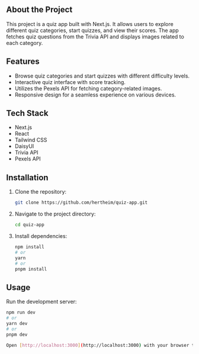 ## About the Project
This project is a quiz app built with Next.js. It allows users to explore different quiz categories, start quizzes, and view their scores. The app fetches quiz questions from the Trivia API and displays images related to each category.

## Features
- Browse quiz categories and start quizzes with different difficulty levels.
- Interactive quiz interface with score tracking.
- Utilizes the Pexels API for fetching category-related images.
- Responsive design for a seamless experience on various devices.

## Tech Stack
- Next.js
- React
- Tailwind CSS
- DaisyUI
- Trivia API
- Pexels API

## Installation
1. Clone the repository:
    ```bash
    git clone https://github.com/hertheim/quiz-app.git
    ```

2. Navigate to the project directory:
    ```bash
    cd quiz-app
    ```

3. Install dependencies:
    ```bash
    npm install
    # or
    yarn
    # or
    pnpm install
    ```

## Usage
Run the development server:
```bash
npm run dev
# or
yarn dev
# or
pnpm dev

Open [http://localhost:3000](http://localhost:3000) with your browser to see the result.
